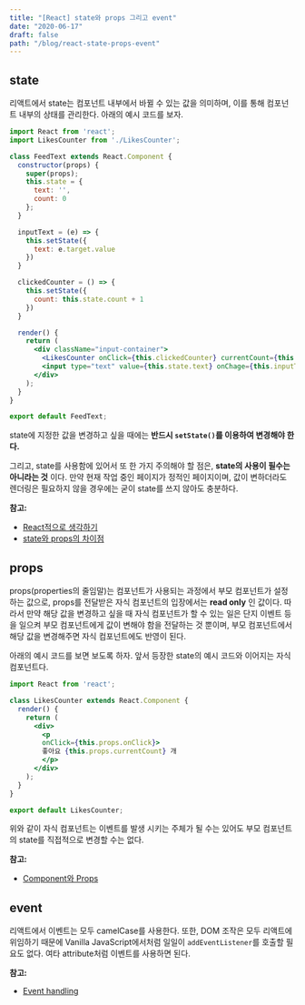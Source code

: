 ```yaml
---
title: "[React] state와 props 그리고 event"
date: "2020-06-17"
draft: false
path: "/blog/react-state-props-event"
---
```


## state
리액트에서 state는 컴포넌트 내부에서 바뀔 수 있는 값을 의미하며, 이를 통해 컴포넌트 내부의 상태를 관리한다. 아래의 예시 코드를 보자.

```jsx
import React from 'react';
import LikesCounter from './LikesCounter';

class FeedText extends React.Component {
  constructor(props) {
    super(props);
    this.state = {
      text: '',
      count: 0
    };
  }

  inputText = (e) => {
    this.setState({
      text: e.target.value
    })
  }

  clickedCounter = () => {
    this.setState({
      count: this.state.count + 1
    })
  }

  render() {
    return (
      <div className="input-container">
        <LikesCounter onClick={this.clickedCounter} currentCount={this.state.count} />
        <input type="text" value={this.state.text} onChage={this.inputText} />
      </div>
    );
  }
}

export default FeedText;
```

state에 지정한 값을 변경하고 싶을 때에는 **반드시 `setState()`를 이용하여 변경해야 한다.**

그리고, state를 사용함에 있어서 또 한 가지 주의해야 할 점은, **state의 사용이 필수는 아니라는 것** 이다. 만약 현재 작업 중인 페이지가 정적인 페이지이며, 값이 변하더라도 렌더링은 필요하지 않을 경우에는 굳이 state를 쓰지 않아도 충분하다.

**참고:**
- [React적으로 생각하기](https://ko.reactjs.org/docs/thinking-in-react.html)
- [state와 props의 차이점](https://ko.reactjs.org/docs/faq-state.html#what-is-the-difference-between-state-and-props)

## props
props(properties의 줄임말)는 컴포넌트가 사용되는 과정에서 부모 컴포넌트가 설정하는 값으로, props를 전달받은 자식 컴포넌트의 입장에서는 **read only** 인 값이다. 따라서 만약 해당 값을 변경하고 싶을 때 자식 컴포넌트가 할 수 있는 일은 단지 이벤트 등을 일으켜 부모 컴포넌트에게 값이 변해야 함을 전달하는 것 뿐이며, 부모 컴포넌트에서 해당 값을 변경해주면 자식 컴포넌트에도 반영이 된다.

아래의 예시 코드를 보면 보도록 하자. 앞서 등장한 state의 예시 코드와 이어지는 자식 컴포넌트다.

```jsx
import React from 'react';

class LikesCounter extends React.Component {
  render() {
    return (
      <div>
        <p
        onClick={this.props.onClick}>
        좋아요 {this.props.currentCount} 개
        </p>
      </div>
    );
  }
}

export default LikesCounter;
```

위와 같이 자식 컴포넌트는 이벤트를 발생 시키는 주체가 될 수는 있어도 부모 컴포넌트의 state를 직접적으로 변경할 수는 없다.

**참고:**
- [Component와 Props](https://ko.reactjs.org/docs/components-and-props.html)

## event
리액트에서 이벤트는 모두 camelCase를 사용한다. 또한, DOM 조작은 모두 리액트에 위임하기 때문에 Vanilla JavaScript에서처럼 일일이 `addEventListener`를 호출할 필요도 없다. 여타 attribute처럼 이벤트를 사용하면 된다.

**참고:**
- [Event handling](https://ko.reactjs.org/docs/handling-events.html)